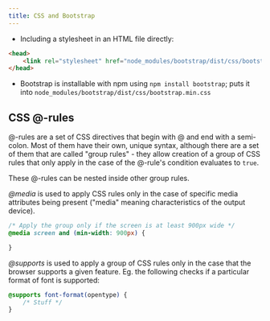```yaml
---
title: CSS and Bootstrap
---
```


* Including a stylesheet in an HTML file directly:

```html
<head>
	<link rel="stylesheet" href="node_modules/bootstrap/dist/css/bootstrap.min.css">
</head>
```

* Bootstrap is installable with npm using `npm install bootstrap`; puts it into `node_modules/bootstrap/dist/css/bootstrap.min.css`

## CSS @-rules

@-rules are a set of CSS directives that begin with @ and end with a semi-colon. Most of them have their own, unique syntax, although there are a set of them that are called "group rules" - they allow creation of a group of CSS rules that only apply in the case of the @-rule's condition evaluates to `true`.

These @-rules can be nested inside other group rules.

*@media* is used to apply CSS rules only in the case of specific media attributes being present ("media" meaning characteristics of the output device).

```css
/* Apply the group only if the screen is at least 900px wide */
@media screen and (min-width: 900px) {

}
```

*@supports* is used to apply a group of CSS rules only in the case that the browser supports a given feature. Eg. the following checks if a particular format of font is supported:

```css
@supports font-format(opentype) {
	/* Stuff */
}
```

